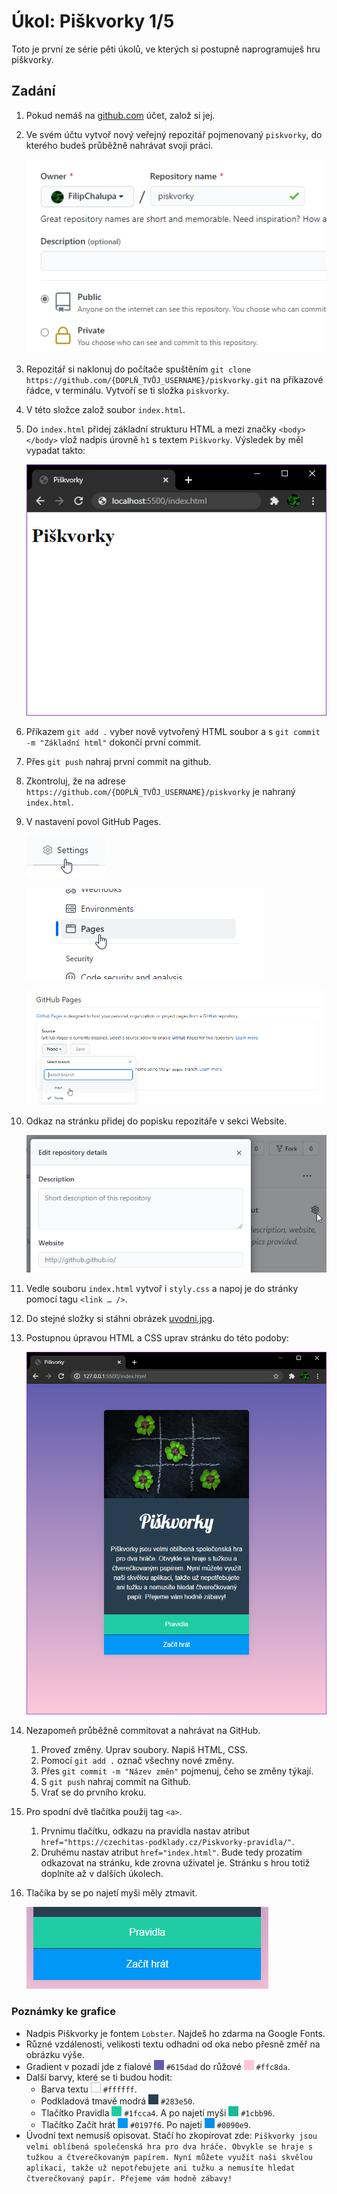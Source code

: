 # Úkol: Piškvorky 1/5

Toto je první ze série pěti úkolů, ve kterých si postupně naprogramuješ hru piškvorky.

## Zadání

1. Pokud nemáš na [github.com](https://github.com/) účet, založ si jej.

1. Ve svém účtu vytvoř nový veřejný repozitář pojmenovaný `piskvorky`, do kterého budeš průběžně nahrávat svoji práci.

   ![s readme](zadani/s-public.png)

1. Repozitář si naklonuj do počítače spuštěním `git clone https://github.com/{DOPLŇ_TVŮJ_USERNAME}/piskvorky.git` na příkazové řádce, v terminálu. Vytvoří se ti složka `piskvorky`.

1. V této složce založ soubor `index.html`.

1. Do `index.html` přidej základní strukturu HTML a mezi značky `<body></body>` vlož nadpis úrovně `h1` s textem `Piškvorky`. Výsledek by měl vypadat takto:

   ![základ](zadani/zaklad.png)

1. Příkazem `git add .` vyber nově vytvořený HTML soubor a s `git commit -m "Základní html"` dokonči první commit.

1. Přes `git push` nahraj první commit na github.

1. Zkontroluj, že na adrese `https://github.com/{DOPLŇ_TVŮJ_USERNAME}/piskvorky` je nahraný `index.html`.

1. V nastavení povol GitHub Pages.

   ![nastavení](zadani/nastaveni.png)

   ![pages](zadani/pages.png)

   ![GitHub Pages](zadani/github-pages.png)

1. Odkaz na stránku přidej do popisku repozitáře v sekci Website.

   ![website](zadani/website.png)

1. Vedle souboru `index.html` vytvoř i `styly.css` a napoj je do stránky pomocí tagu `<link … />`.

1. Do stejné složky si stáhni obrázek [uvodni.jpg](https://github.com/Czechitas-podklady-WEB/Ukol-Piskvorky-1/raw/main/podklady/uvodni.jpg).

1. Postupnou úpravou HTML a CSS uprav stránku do této podoby:

   ![vizuál](zadani/vizual.png)

1. Nezapomeň průběžně commitovat a nahrávat na GitHub.

   1. Proveď změny. Uprav soubory. Napiš HTML, CSS.
   1. Pomocí `git add .` označ všechny nové změny.
   1. Přes `git commit -m "Název změn"` pojmenuj, čeho se změny týkají.
   1. S `git push` nahraj commit na Github.
   1. Vrať se do prvního kroku.

1. Pro spodní dvě tlačítka použij tag `<a>`.

   1. Prvnímu tlačítku, odkazu na pravidla nastav atribut `href="https://czechitas-podklady.cz/Piskvorky-pravidla/"`.
   1. Druhému nastav atribut `href="index.html"`. Bude tedy prozatím odkazovat na stránku, kde zrovna uživatel je. Stránku s hrou totiž doplníte až v dalších úkolech.

1. Tlačíka by se po najetí myši měly ztmavit.

   ![interakce](zadani/interakce.gif)

### Poznámky ke grafice

- Nadpis Piškvorky je fontem `Lobster`. Najdeš ho zdarma na Google Fonts.
- Různé vzdálenosti, velikosti textu odhadni od oka nebo přesně změř na obrázku výše.
- Gradient v pozadí jde z fialové ![](zadani/barva-615dad.png) `#615dad` do růžové ![](zadani/barva-ffc8da.png) `#ffc8da`.
- Další barvy, které se ti budou hodit:
  - Barva textu ![](zadani/barva-ffffff.png) `#ffffff`.
  - Podkladová tmavě modrá ![](zadani/barva-283e50.png) `#283e50`.
  - Tlačítko Pravidla ![](zadani/barva-1fcca4.png) `#1fcca4`. A po najetí myši ![](zadani/barva-1cbb96.png) `#1cbb96`.
  - Tlačítko Začít hrát ![](zadani/barva-0197f6.png) `#0197f6`. Po najetí ![](zadani/barva-0090e9.png) `#0090e9`.
- Úvodní text nemusíš opisovat. Stačí ho zkopírovat zde: `Piškvorky jsou velmi oblíbená společenská hra pro dva hráče. Obvykle se hraje s tužkou a čtverečkovaným papírem. Nyní můžete využít naši skvělou aplikaci, takže už nepotřebujete ani tužku a nemusíte hledat čtverečkovaný papír. Přejeme vám hodně zábavy!`
